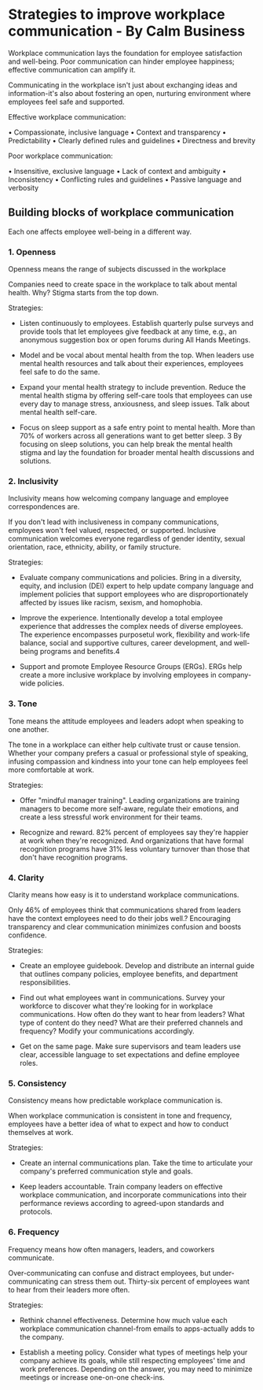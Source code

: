 # Strategies to improve workplace communication - By Calm Business

Workplace communication lays the foundation for employee satisfaction and well-being. Poor communication can hinder employee happiness; effective communication can amplify it.

Communicating in the workplace isn't just about exchanging ideas and information-it's also about fostering an open, nurturing environment where employees feel safe and supported.

Effective workplace communication:

• Compassionate, inclusive language
• Context and transparency
• Predictability
• Clearly defined rules and guidelines
• Directness and brevity

Poor workplace communication:

• Insensitive, exclusive language
• Lack of context and ambiguity
• Inconsistency
• Conflicting rules and guidelines
• Passive language and verbosity


## Building blocks of workplace communication

Each one affects employee well-being in a different way.


### 1. Openness

Openness means the range of subjects discussed in the workplace

Companies need to create space in the workplace to talk about mental health.
Why? Stigma starts from the top down.

Strategies:

* Listen continuously to employees. Establish quarterly pulse surveys and provide tools that let employees give feedback at any time, e.g., an anonymous suggestion box or open forums during All Hands Meetings.

* Model and be vocal about mental health from the top. When leaders use mental health resources and talk about their experiences, employees feel safe to do the same.

* Expand your mental health strategy to include prevention. Reduce the mental health stigma by offering self-care tools that employees can use every day to manage stress, anxiousness, and sleep issues. Talk about mental health self-care.

* Focus on sleep support as a safe entry point to mental health. More than 70% of workers across all generations want to get better sleep. 3 By focusing on sleep solutions, you can help break the mental health stigma and lay the foundation for broader mental health discussions and solutions.


### 2. Inclusivity

Inclusivity means how welcoming company language and employee correspondences are.

If you don't lead with inclusiveness in company communications, employees won't feel valued, respected, or supported. Inclusive communication welcomes everyone regardless of gender identity, sexual orientation, race, ethnicity, ability, or family structure.

Strategies:

* Evaluate company communications and policies. Bring in a diversity, equity, and inclusion (DEl) expert to help update company language and implement policies that support employees who are disproportionately affected by issues like racism, sexism, and homophobia.

* Improve the experience. Intentionally develop a total employee experience that addresses the complex needs of diverse employees. The experience encompasses purposetul work, flexibility and work-life balance, social and supportive cultures, career development, and well-being programs and benefits.4

* Support and promote Employee Resource Groups (ERGs). ERGs help create a more inclusive workplace by involving employees in company-wide policies.


### 3. Tone

Tone means the attitude employees and leaders adopt when speaking to one another.

The tone in a workplace can either help cultivate trust or cause tension. Whether your company prefers a casual or professional style of speaking, infusing compassion and kindness into your tone can help employees feel more comfortable at work.

Strategies:

* Offer "mindful manager training". Leading organizations are training managers to become more self-aware, regulate their emotions, and create a less stressful work environment for their teams.

* Recognize and reward. 82% percent of employees say they're happier at work when they're recognized. And organizations that have formal recognition programs have 31% less voluntary turnover than those that don't have recognition programs.


### 4. Clarity

Clarity means how easy is it to understand workplace communications.

Only 46% of employees think that communications shared from leaders have the context employees need to do their jobs well.? Encouraging transparency and clear communication minimizes confusion and boosts confidence.

Strategies:

* Create an employee guidebook. Develop and distribute an internal guide that outlines company policies, employee benefits, and department responsibilities.

* Find out what employees want in communications. Survey your workforce to discover what they're looking for in workplace communications. How often do they want to hear from leaders? What type of content do they need? What are their preferred channels and frequency? Modify your communications accordingly.

* Get on the same page. Make sure supervisors and team leaders use clear, accessible language to set expectations and define employee roles.


### 5. Consistency

Consistency means how predictable workplace communication is.

When workplace communication is consistent in tone and frequency, employees have a better idea of what to expect and how to conduct themselves at work.

Strategies:

* Create an internal communications plan. Take the time to articulate your company's preferred communication style and goals.

* Keep leaders accountable. Train company leaders on effective workplace communication, and incorporate communications into their performance reviews according to agreed-upon standards and protocols.


### 6. Frequency

Frequency means how often managers, leaders, and coworkers communicate.

Over-communicating can confuse and distract employees, but under-communicating can stress them out. Thirty-six percent of employees want to hear from their leaders more often.

Strategies:

* Rethink channel effectiveness. Determine how much value each workplace communication channel-from emails to apps-actually adds to the company.

* Establish a meeting policy. Consider what types of meetings help your company achieve its goals, while still respecting employees' time and work preferences. Depending on the answer, you may need to minimize meetings or increase one-on-one check-ins.
